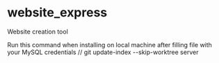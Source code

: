 # website_express
Website creation tool

Run this command when installing on local machine after filling file with your MySQL credentials
// git update-index --skip-worktree server
